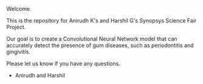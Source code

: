 Welcome.

This is the repository for Anirudh K's and Harshil G's Synopsys Science Fair Project.

Our goal is to create a Convolutional Neural Network model that can accurately detect the presence of gum diseases, such as periodontitis and gingivitis.

Please let us know if you have any questions.

- Anirudh and Harshil
